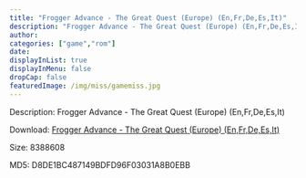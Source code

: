 ```yaml
---
title: "Frogger Advance - The Great Quest (Europe) (En,Fr,De,Es,It)"
description: "Frogger Advance - The Great Quest (Europe) (En,Fr,De,Es,It)"
author: 
categories: ["game","rom"]
date: 
displayInList: true
displayInMenu: false
dropCap: false
featuredImage: /img/miss/gamemiss.jpg
---
```


Description: Frogger Advance - The Great Quest (Europe) (En,Fr,De,Es,It)

Download: <a style="text-decoration:underline;" href="https://mega.nz/#!TPBGWCTC!JR4nPanhxl7jmHoAMalavn2bjcbHO6hvzqkSS7E1lrE" target = "_blank" rel = "nofollow" > Frogger Advance - The Great Quest (Europe) (En,Fr,De,Es,It)</a>

Size: 8388608

MD5: D8DE1BC487149BDFD96F03031A8B0EBB

